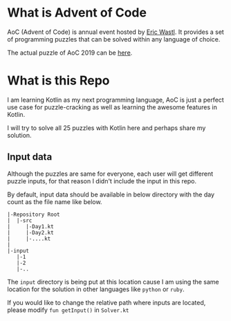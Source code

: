 # What is Advent of Code

AoC (Advent of Code) is annual event hosted by 
[Eric Wastl](http://was.tl/). It provides a set of 
programming puzzles that can be solved within any language of choice.

The actual puzzle of AoC 2019 can be [here](https://adventofcode.com/2019).

# What is this Repo

I am learning Kotlin as my next programming language, AoC is just a perfect
use case for puzzle-cracking as well as learning the awesome features in Kotlin.

I will try to solve all 25 puzzles with Kotlin here and perhaps share my solution.

## Input data

Although the puzzles are same for everyone, each user will get different puzzle
inputs, for that reason I didn't include the input in this repo.

By default, input data should be available in below directory with the day count
as the file name like below.

```
|-Repository Root
|  |-src
|     |-Day1.kt
|     |-Day2.kt
|     |-....kt
|
|-input
   |-1
   |-2
   |-..
```

The `input` directory is being put at this location cause I am using the same location
for the solution in other languages like `python` or `ruby`.

If you would like to change the relative path where inputs are located, please modify
`fun getInput()` in `Solver.kt`

